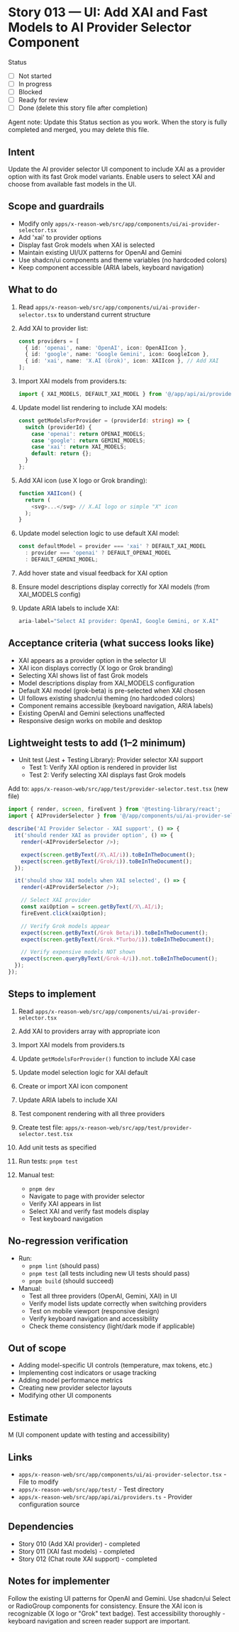 # Story 013 — UI: Add XAI and Fast Models to AI Provider Selector Component

Status
- [ ] Not started
- [ ] In progress
- [ ] Blocked
- [ ] Ready for review
- [ ] Done (delete this story file after completion)

Agent note: Update this Status section as you work. When the story is fully completed and merged, you may delete this file.

## Intent

Update the AI provider selector UI component to include XAI as a provider option with its fast Grok model variants. Enable users to select XAI and choose from available fast models in the UI.

## Scope and guardrails

- Modify only `apps/x-reason-web/src/app/components/ui/ai-provider-selector.tsx`
- Add 'xai' to provider options
- Display fast Grok models when XAI is selected
- Maintain existing UI/UX patterns for OpenAI and Gemini
- Use shadcn/ui components and theme variables (no hardcoded colors)
- Keep component accessible (ARIA labels, keyboard navigation)

## What to do

1. Read `apps/x-reason-web/src/app/components/ui/ai-provider-selector.tsx` to understand current structure

2. Add XAI to provider list:
   ```typescript
   const providers = [
     { id: 'openai', name: 'OpenAI', icon: OpenAIIcon },
     { id: 'google', name: 'Google Gemini', icon: GoogleIcon },
     { id: 'xai', name: 'X.AI (Grok)', icon: XAIIcon }, // Add XAI
   ];
   ```

3. Import XAI models from providers.ts:
   ```typescript
   import { XAI_MODELS, DEFAULT_XAI_MODEL } from '@/app/api/ai/providers';
   ```

4. Update model list rendering to include XAI models:
   ```typescript
   const getModelsForProvider = (providerId: string) => {
     switch (providerId) {
       case 'openai': return OPENAI_MODELS;
       case 'google': return GEMINI_MODELS;
       case 'xai': return XAI_MODELS;
       default: return {};
     }
   };
   ```

5. Add XAI icon (use X logo or Grok branding):
   ```typescript
   function XAIIcon() {
     return (
       <svg>...</svg> // X.AI logo or simple "X" icon
     );
   }
   ```

6. Update model selection logic to use default XAI model:
   ```typescript
   const defaultModel = provider === 'xai' ? DEFAULT_XAI_MODEL
     : provider === 'openai' ? DEFAULT_OPENAI_MODEL
     : DEFAULT_GEMINI_MODEL;
   ```

7. Add hover state and visual feedback for XAI option

8. Ensure model descriptions display correctly for XAI models (from XAI_MODELS config)

9. Update ARIA labels to include XAI:
   ```typescript
   aria-label="Select AI provider: OpenAI, Google Gemini, or X.AI"
   ```

## Acceptance criteria (what success looks like)

- XAI appears as a provider option in the selector UI
- XAI icon displays correctly (X logo or Grok branding)
- Selecting XAI shows list of fast Grok models
- Model descriptions display from XAI_MODELS configuration
- Default XAI model (grok-beta) is pre-selected when XAI chosen
- UI follows existing shadcn/ui theming (no hardcoded colors)
- Component remains accessible (keyboard navigation, ARIA labels)
- Existing OpenAI and Gemini selections unaffected
- Responsive design works on mobile and desktop

## Lightweight tests to add (1–2 minimum)

- Unit test (Jest + Testing Library): Provider selector XAI support
  - Test 1: Verify XAI option is rendered in provider list
  - Test 2: Verify selecting XAI displays fast Grok models

Add to: `apps/x-reason-web/src/app/test/provider-selector.test.tsx` (new file)

```typescript
import { render, screen, fireEvent } from '@testing-library/react';
import { AIProviderSelector } from '@/app/components/ui/ai-provider-selector';

describe('AI Provider Selector - XAI support', () => {
  it('should render XAI as provider option', () => {
    render(<AIProviderSelector />);

    expect(screen.getByText(/X\.AI/i)).toBeInTheDocument();
    expect(screen.getByText(/Grok/i)).toBeInTheDocument();
  });

  it('should show XAI models when XAI selected', () => {
    render(<AIProviderSelector />);

    // Select XAI provider
    const xaiOption = screen.getByText(/X\.AI/i);
    fireEvent.click(xaiOption);

    // Verify Grok models appear
    expect(screen.getByText(/Grok Beta/i)).toBeInTheDocument();
    expect(screen.getByText(/Grok.*Turbo/i)).toBeInTheDocument();

    // Verify expensive models NOT shown
    expect(screen.queryByText(/Grok-4/i)).not.toBeInTheDocument();
  });
});
```

## Steps to implement

1) Read `apps/x-reason-web/src/app/components/ui/ai-provider-selector.tsx`

2) Add XAI to providers array with appropriate icon

3) Import XAI models from providers.ts

4) Update `getModelsForProvider()` function to include XAI case

5) Update model selection logic for XAI default

6) Create or import XAI icon component

7) Update ARIA labels to include XAI

8) Test component rendering with all three providers

9) Create test file: `apps/x-reason-web/src/app/test/provider-selector.test.tsx`

10) Add unit tests as specified

11) Run tests: `pnpm test`

12) Manual test:
    - `pnpm dev`
    - Navigate to page with provider selector
    - Verify XAI appears in list
    - Select XAI and verify fast models display
    - Test keyboard navigation

## No-regression verification

- Run:
  - `pnpm lint` (should pass)
  - `pnpm test` (all tests including new UI tests should pass)
  - `pnpm build` (should succeed)
- Manual:
  - Test all three providers (OpenAI, Gemini, XAI) in UI
  - Verify model lists update correctly when switching providers
  - Test on mobile viewport (responsive design)
  - Verify keyboard navigation and accessibility
  - Check theme consistency (light/dark mode if applicable)

## Out of scope

- Adding model-specific UI controls (temperature, max tokens, etc.)
- Implementing cost indicators or usage tracking
- Adding model performance metrics
- Creating new provider selector layouts
- Modifying other UI components

## Estimate

M (UI component update with testing and accessibility)

## Links

- `apps/x-reason-web/src/app/components/ui/ai-provider-selector.tsx` - File to modify
- `apps/x-reason-web/src/app/test/` - Test directory
- `apps/x-reason-web/src/app/api/ai/providers.ts` - Provider configuration source

## Dependencies

- Story 010 (Add XAI provider) - completed
- Story 011 (XAI fast models) - completed
- Story 012 (Chat route XAI support) - completed

## Notes for implementer

Follow the existing UI patterns for OpenAI and Gemini. Use shadcn/ui Select or RadioGroup components for consistency. Ensure the XAI icon is recognizable (X logo or "Grok" text badge). Test accessibility thoroughly - keyboard navigation and screen reader support are important.